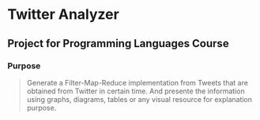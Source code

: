 # Twitter Analyzer 

## Project for Programming Languages Course

### Purpose 
> Generate a Filter-Map-Reduce implementation from Tweets that are obtained from Twitter in certain time. And presente the information using graphs, diagrams, tables or any visual resource for explanation purpose.